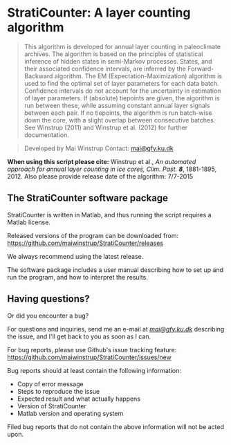 

**StratiCounter:** A layer counting algorithm
=========================================
> This algorithm is developed for annual layer counting in paleoclimate archives. The algorithm is based on the principles of statistical inference of hidden states in semi-Markov processes. States, and their associated confidence intervals, are inferred by the Forward-Backward algorithm. The EM (Expectation-Maximization) algorithm is used to find the optimal set of layer parameters for each data batch. Confidence intervals do not account for the uncertainty in estimation of layer parameters. If (absolute) tiepoints are given, the algorithm is run between these, while assuming constant annual layer signals between each pair. If no tiepoints, the algorithm is run batch-wise down the core, with a slight overlap between consecutive batches. See Winstrup (2011) and Winstrup et al. (2012) for further documentation. 

> Developed by Mai Winstrup
> Contact: mai@gfy.ku.dk

**When using this script please cite:** 
Winstrup et al., *An automated approach for annual layer counting in ice cores, Clim. Past.* ***8***, 1881-1895,  2012. 
Also please provide release date of the algorithm: 7/7-2015

The StratiCounter software package
------------------------------
StratiCounter is written in Matlab, and thus running the script requires a Matlab license. 

Released versions of the program can be downloaded from: 
https://github.com/maiwinstrup/StratiCounter/releases

We always recommend using the latest release. 

The software package includes a user manual describing how to set up and run the program, and how to interpret the results.

Having questions? 
----
Or did you encounter a bug?

For questions and inquiries, send me an e-mail at *mai@gfy.ku.dk* describing the issue, and I'll get back to you as soon as I can. 

For bug reports, please use Github's issue tracking feature: 
https://github.com/maiwinstrup/StratiCounter/issues/new

Bug reports should at least contain the following information:
- Copy of error message  
- Steps to reproduce the issue
- Expected result and what actually happens
- Version of StratiCounter
- Matlab version and operating system

Filed bug reports that do not contain the above information will not be acted upon. 